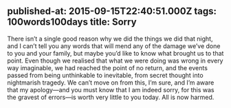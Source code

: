 published-at: 2015-09-15T22:40:51.000Z
tags: 100words100days
title: Sorry
---
<p>There isn’t a single good reason why we did the things we did that night, and I can’t tell you any words that will mend any of the damage we’ve done to you and your family, but maybe you’d like to know what brought us to that point. Even though we realised that what we were doing was wrong in every way imaginable, we had reached the point of no return, and the events passed from being unthinkable to inevitable, from secret thought into nightmarish tragedy. We can’t move on from this, I’m sure, and I’m aware that my apology—and you must know that I am indeed sorry, for this was the gravest of errors—is worth very little to you today. All is now harmed.</p>